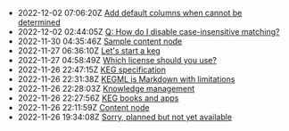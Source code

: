 * 2022-12-02 07:06:20Z [Add default columns when cannot be determined](../13)
* 2022-12-02 02:44:05Z [Q: How do I disable case-insensitive matching?](../11)
* 2022-11-30 04:35:46Z [Sample content node](../9)
* 2022-11-27 06:36:10Z [Let's start a keg](../5)
* 2022-11-27 04:58:49Z [Which license should you use?](../7)
* 2022-11-26 22:47:15Z [KEG specification](../6)
* 2022-11-26 22:31:38Z [KEGML is Markdown with limitations](../4)
* 2022-11-26 22:28:03Z [Knowledge management](../1)
* 2022-11-26 22:27:56Z [KEG books and apps](../3)
* 2022-11-26 22:11:59Z [Content node](../2)
* 2022-11-26 19:34:08Z [Sorry, planned but not yet available](../0)
